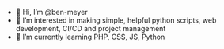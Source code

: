 - 👋 Hi, I’m @ben-meyer
- 👀 I’m interested in making simple, helpful python scripts, web development, CI/CD and project management
- 🌱 I’m currently learning PHP, CSS, JS, Python

<!---
ben-meyer/ben-meyer is a ✨ special ✨ repository because its `README.md` (this file) appears on your GitHub profile.
You can click the Preview link to take a look at your changes.
--->

